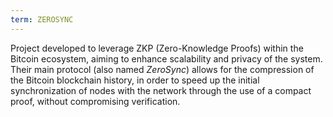 ```yaml
---
term: ZEROSYNC
---
```


Project developed to leverage ZKP (Zero-Knowledge Proofs) within the Bitcoin ecosystem, aiming to enhance scalability and privacy of the system. Their main protocol (also named *ZeroSync*) allows for the compression of the Bitcoin blockchain history, in order to speed up the initial synchronization of nodes with the network through the use of a compact proof, without compromising verification.